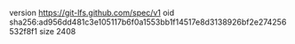 version https://git-lfs.github.com/spec/v1
oid sha256:ad956dd481c3e105117b6f0a1553bb1f14517e8d3138926bf2e274256532f8f1
size 2408

